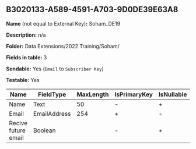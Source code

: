 ## B3020133-A589-4591-A703-9D0DE39E63A8

**Name** (not equal to External Key)**:** Soham_DE19

**Description:** n/a

**Folder:** Data Extensions/2022 Training/Soham/

**Fields in table:** 3

**Sendable:** Yes (`Email` to `Subscriber Key`)

**Testable:** Yes

| Name | FieldType | MaxLength | IsPrimaryKey | IsNullable | DefaultValue |
| --- | --- | --- | --- | --- | --- |
| Name | Text | 50 | - | + |  |
| Email | EmailAddress | 254 | + | - |  |
| Recive future email | Boolean |  | - | + | true |
